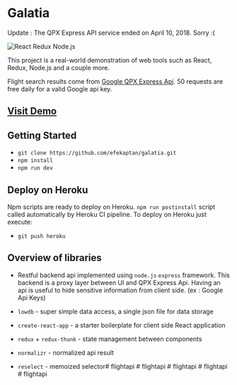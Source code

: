 # Galatia

Update : The QPX Express API service ended on April 10, 2018. Sorry :(

![React Redux Node.js](https://image.ibb.co/d9FAZQ/Capture.png)

This project is a real-world demonstration of web tools such as React, Redux, Node.js and a couple more.

Flight search results come from [Google QPX Express Api](https://developers.google.com/qpx-express/). 50 requests are free daily for a valid Google api key.

## [Visit Demo](https://galatia.herokuapp.com/)

## Getting Started

- `git clone https://github.com/efekaptan/galatia.git`
- `npm install`
- `npm run dev`

## Deploy on Heroku

Npm scripts are ready to deploy on Heroku. `npm run postinstall` script called automatically by Heroku CI pipeline. To deploy on Heroku just execute:

- `git push heroku`

## Overview of libraries

 - Restful backend api implemented using `node.js` `express` framework. This backend is a proxy layer between UI and QPX Express Api. Having an api is useful to hide sensitive information from client side. (ex : Google Api Keys)

 - `lowdb` - super simple data access, a single json file for data storage

 - `create-react-app` - a starter boilerplate for client side React application

 - `redux` + `redux-thunk` - state management between components 

 - `normalizr` - normalized api result

 - `reselect` - memoized selector#   f l i g h t a p i  
 #   f l i g h t a p i  
 #   f l i g h t a p i  
 #   f l i g h t a p i  
 #   f l i g h t a p i  
 